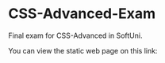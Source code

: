 # CSS-Advanced-Exam
Final exam for CSS-Advanced in SoftUni.

You can view the static web page on this link: 
